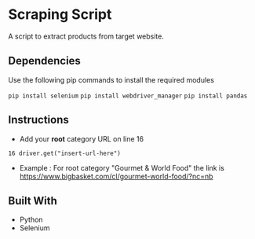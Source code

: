# Scraping Script

A script to extract products from target website.

## Dependencies
Use the following pip commands to install the required modules

```pip install selenium```
```pip install webdriver_manager```
```pip install pandas```

## Instructions
- Add your **root** category URL on line 16

```16 driver.get("insert-url-here")```

- Example : For root category "Gourmet & World Food" the link is https://www.bigbasket.com/cl/gourmet-world-food/?nc=nb

## Built With

* Python
* Selenium
